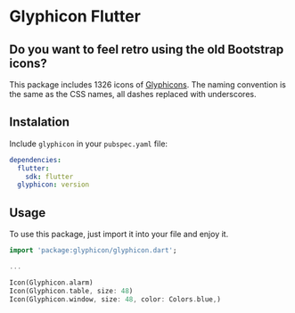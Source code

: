 # Glyphicon Flutter

## Do you want to feel retro using the old Bootstrap icons?

This package includes 1326 icons of [Glyphicons](https://icons.getbootstrap.com/). The naming convention is the same as the CSS names, all dashes replaced with underscores.

## Instalation
Include `glyphicon` in your `pubspec.yaml` file:

```yaml
dependencies:
  flutter:
    sdk: flutter
  glyphicon: version
```

## Usage

To use this package, just import it into your file and enjoy it.

```dart
import 'package:glyphicon/glyphicon.dart';

...

Icon(Glyphicon.alarm)
Icon(Glyphicon.table, size: 48)
Icon(Glyphicon.window, size: 48, color: Colors.blue,)
```
